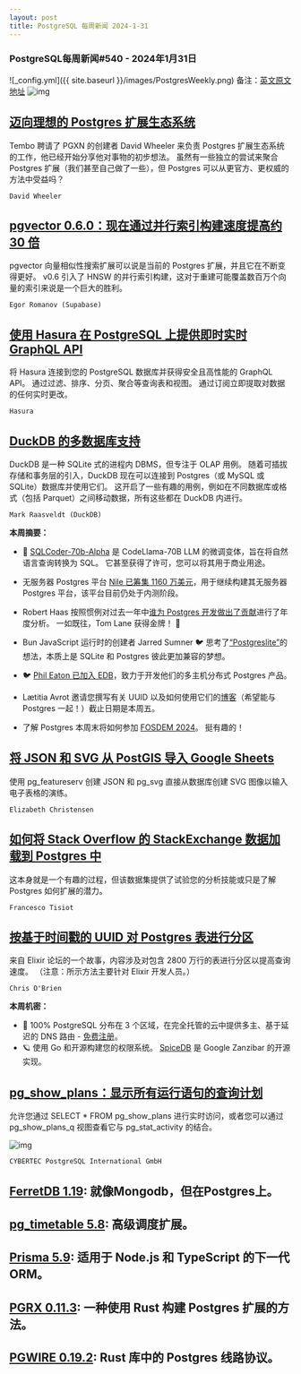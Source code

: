```yaml
---
layout: post
title: PostgreSQL 每周新闻 2024-1-31
---
```

### PostgreSQL每周新闻#540 - 2024年1月31日
![_config.yml]({{ site.baseurl }}/images/PostgresWeekly.png)
备注：[英文原文地址](https://postgresweekly.com/issues/540)
![img](https://res.cloudinary.com/cpress/image/upload/w_1280,e_sharpen:60,q_auto/rmrxh02ntgmptq2xt5d3.jpg)
## [迈向理想的 Postgres 扩展生态系统](https://postgresweekly.com/link/150709/web)
Tembo 聘请了 PGXN 的创建者 David Wheeler 来负责 Postgres 扩展生态系统的工作，他已经开始分享他对事物的初步想法。 虽然有一些独立的尝试来聚合 Postgres 扩展（我们甚至自己做了一些），但 Postgres 可以从更官方、更权威的方法中受益吗？


`David Wheeler `
## [pgvector 0.6.0：现在通过并行索引构建速度提高约 30 倍](https://postgresweekly.com/link/150712/web)
pgvector 向量相似性搜索扩展可以说是当前的 Postgres 扩展，并且它在不断变得更好。 v0.6 引入了 HNSW 的并行索引构建，这对于重建可能覆盖数百万个向量的索引来说是一个巨大的胜利。


`Egor Romanov (Supabase) `
## [使用 Hasura 在 PostgreSQL 上提供即时实时 GraphQL API](https://postgresweekly.com/link/150708/web)
将 Hasura 连接到您的 PostgreSQL 数据库并获得安全且高性能的 GraphQL API。 通过过滤、排序、分页、聚合等查询表和视图。 通过订阅立即提取对数据的任何实时更改。


`Hasura `
## [DuckDB 的多数据库支持](https://postgresweekly.com/link/150714/web)
DuckDB 是一种 SQLite 式的进程内 DBMS，但专注于 OLAP 用例。 随着可插拔存储和事务层的引入，DuckDB 现在可以连接到 Postgres（或 MySQL 或 SQLite）数据库并使用它们。 这开启了一些有趣的用例，例如在不同数据库或格式（包括 Parquet）之间移动数据，所有这些都在 DuckDB 内进行。


`Mark Raasveldt (DuckDB) `

**本周摘要：**

*   🤖 [SQLCoder-70b-Alpha](https://postgresweekly.com/link/150716/web) 是 CodeLlama-70B LLM 的微调变体，旨在将自然语言查询转换为 SQL。 它甚至获得了许可，您可以将其用于商业用途。


*   无服务器 Postgres 平台 [Nile 已筹集 1160 万美元](https://postgresweekly.com/link/150717/web)，用于继续构建其无服务器 Postgres 平台，该平台目前仍处于内测阶段。


*   Robert Haas 按照惯例对过去一年中[谁为 Postgres 开发做出了贡献](https://postgresweekly.com/link/150718/web)进行了年度分析。 一如既往，Tom Lane 获得金牌！ 🥇


*   Bun JavaScript 运行时的创建者 Jarred Sumner 🐦 思考了[“Postgreslite”](https://postgresweekly.com/link/150721/web)的想法，本质上是 SQLite 和 Postgres 彼此更加兼容的梦想。


*   🐦 [Phil Eaton 已加入 EDB](https://postgresweekly.com/link/150722/web)，致力于开发他们的多主机分布式 Postgres 产品。


*   Lætitia Avrot 邀请您撰写有关 UUID 以及如何使用它们的[博客](https://postgresweekly.com/link/150723/web)（希望能与 Postgres 一起！）截止日期是本周五。


*   了解 Postgres 本周末将如何参加 [FOSDEM 2024](https://postgresweekly.com/link/150724/web)。 挺有趣的！


## [将 JSON 和 SVG 从 PostGIS 导入 Google Sheets](https://postgresweekly.com/link/150725/web)
使用 pg_featureserv 创建 JSON 和 pg_svg 直接从数据库创建 SVG 图像以输入电子表格的演练。


`Elizabeth Christensen `
## [如何将 Stack Overflow 的 StackExchange 数据加载到 Postgres 中](https://postgresweekly.com/link/150726/web)
这本身就是一个有趣的过程，但该数据集提供了试验您的分析技能或只是了解 Postgres 如何扩展的潜力。


`Francesco Tisiot `
## [按基于时间戳的 UUID 对 Postgres 表进行分区](https://postgresweekly.com/link/150727/web)
来自 Elixir 论坛的一个故事，内容涉及对包含 2800 万行的表进行分区以提高查询速度。 （注意：所示方法主要针对 Elixir 开发人员。）


`Chris O'Brien `

**本周机密：**

* 📢 100% PostgreSQL 分布在 3 个区域，在完全托管的云中提供多主、基于延迟的 DNS 路由 - [免费注册](https://postgresweekly.com/link/150728/web)。
* 🪐 使用 Go 和开源构建您的权限系统。 [SpiceDB](https://postgresweekly.com/link/150729/web) 是 Google Zanzibar 的开源实现。


## [pg_show_plans：显示所有运行语句的查询计划](https://postgresweekly.com/link/150730/web)
允许您通过 SELECT * FROM pg_show_plans 进行实时访问，或者您可以通过 pg_show_plans_q 视图查看它与 pg_stat_activity 的结合。

![img](https://res.cloudinary.com/cpress/image/upload/w_1280,e_sharpen:60,q_auto/vgvmip7umszc8ajysylb.jpg)

`CYBERTEC PostgreSQL International GmbH `


## [FerretDB 1.19](https://postgresweekly.com/link/150731/web): 就像Mongodb，但在Postgres上。
## [pg_timetable 5.8](https://postgresweekly.com/link/150732/web): 高级调度扩展。
## [Prisma 5.9](https://postgresweekly.com/link/150733/web): 适用于 Node.js 和 TypeScript 的下一代 ORM。
## [PGRX 0.11.3](https://postgresweekly.com/link/150734/web): 一种使用 Rust 构建 Postgres 扩展的方法。
## [PGWIRE 0.19.2](https://postgresweekly.com/link/150735/web): Rust 库中的 Postgres 线路协议。

